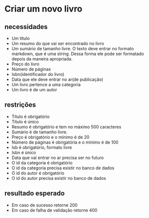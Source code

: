 # Criar um novo livro

## necessidades

* Um título
* Um resumo do que vai ser encontrado no livro
* Um sumário de tamanho livre. O texto deve entrar no formato markdown, que é uma string. Dessa forma ele pode ser formatado depois da maneira apropriada.
* Preço do livro
* Número de páginas
* Isbn(identificador do livro)
* Data que ele deve entrar no ar(de publicação)
* Um livro pertence a uma categoria
* Um livro é de um autor

## restrições

* Título é obrigatório
* Título é único
* Resumo é obrigatório e tem no máximo 500 caracteres
* Sumário é de tamanho livre. 
* Preço é obrigatório e o mínimo é de 20
* Número de páginas é obrigatória e o mínimo é de 100
* Isb é obrigatório, formato livre
* Isbn é único
* Data que vai entrar no ar precisa ser no futuro
* O id da categoria é obrigatório
* O id da categoria precisa existir no banco de dados
* O id do autor é obrigatório
* O id do autor precisa existir no banco de dados

## resultado esperado
* Em caso de sucesso retorne 200
* Em caso de falha de validação retorne 400

